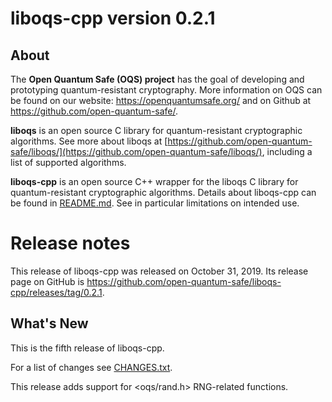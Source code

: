 liboqs-cpp version 0.2.1
========================

About
-----

The **Open Quantum Safe (OQS) project** has the goal of developing and prototyping quantum-resistant cryptography.  More information on OQS can be found on our website: https://openquantumsafe.org/ and on Github at https://github.com/open-quantum-safe/.  

**liboqs** is an open source C library for quantum-resistant cryptographic algorithms.  See more about liboqs at [https://github.com/open-quantum-safe/liboqs/](https://github.com/open-quantum-safe/liboqs/), including a list of supported algorithms.

**liboqs-cpp** is an open source C++ wrapper for the liboqs C library for quantum-resistant cryptographic algorithms.  Details about liboqs-cpp can be found in [README.md](https://github.com/open-quantum-safe/liboqs-cpp/blob/master/README.md).  See in particular limitations on intended use.

Release notes
=============

This release of liboqs-cpp was released on October 31, 2019.  Its release page on GitHub is https://github.com/open-quantum-safe/liboqs-cpp/releases/tag/0.2.1.

What's New
----------

This is the fifth release of liboqs-cpp.

For a list of changes see [CHANGES.txt](https://github.com/open-quantum-safe/liboqs-cpp/blob/master/CHANGES.txt).

This release adds support for \<oqs/rand.h\> RNG-related functions.
